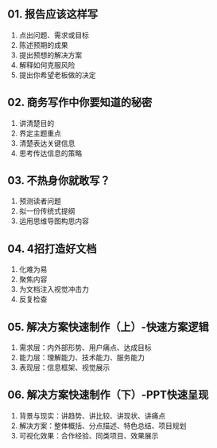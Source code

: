 ## 01. 报告应该这样写
1. 点出问题、需求或目标
2. 陈述预期的成果
3. 提出预想的解决方案
4. 解释如何克服风险
5. 提出你希望老板做的决定
## 02. 商务写作中你要知道的秘密
1. 讲清楚目的
2. 界定主题重点
3. 清楚表达关键信息
4. 思考传达信息的策略
## 03. 不热身你就敢写？
1. 预测读者问题
2. 拟一份传统式提纲
3. 运用思维导图构思内容
## 04. 4招打造好文档
1. 化难为易
2. 聚焦内容
3. 为文档注入视觉冲击力
4. 反复检查
## 05. 解决方案快速制作（上）-快速方案逻辑
1. 需求层：内外部形势、用户痛点、达成目标
2. 能力层：理解能力、技术能力、服务能力
3. 表现层：信息框架、视觉展示
## 06. 解决方案快速制作（下）-PPT快速呈现
1. 背景与现实：讲趋势、讲比较、讲现状、讲痛点
2. 解决方案：整体概括、分点描述、特色总结、项目规划
3. 可视化效果：合作经验、同类项目、效果展示
